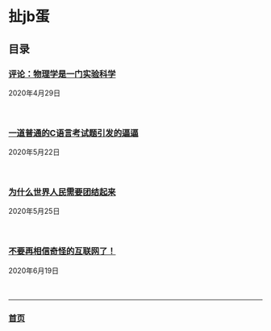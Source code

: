 # 扯jb蛋
## 目录


### [评论：物理学是一门实验科学](./0000.md)
2020年4月29日
<br><br><br>  

### [一道普通的C语言考试题引发的逼逼](./0001.md)
2020年5月22日
<br><br><br>  

### [为什么世界人民需要团结起来](./0002.md)
2020年5月25日
<br><br><br>  

### [不要再相信奇怪的互联网了！](./0003.md)
2020年6月19日
<br><br><br>  

<hr>


### [首页](../index.html)